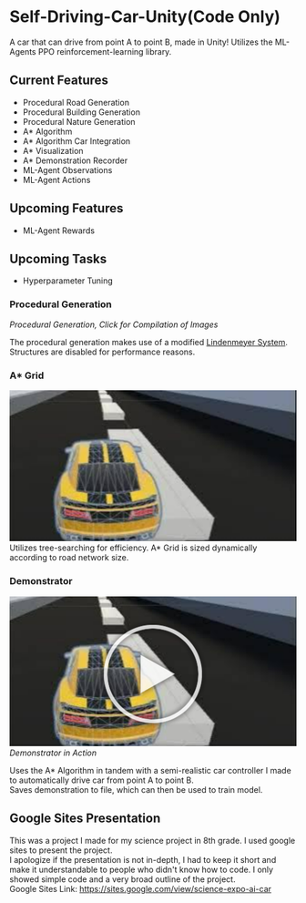 # Self-Driving-Car-Unity(Code Only)
A car that can drive from point A to point B, made in Unity! Utilizes the ML-Agents PPO reinforcement-learning library.

## Current Features
- Procedural Road Generation
- Procedural Building Generation
- Procedural Nature Generation
- A* Algorithm
- A* Algorithm Car Integration
- A* Visualization
- A* Demonstration Recorder
- ML-Agent Observations
- ML-Agent Actions

## Upcoming Features
- ML-Agent Rewards

## Upcoming Tasks
- Hyperparameter Tuning

### Procedural Generation
*Procedural Generation, Click for Compilation of Images*

The procedural generation makes use of a modified [Lindenmeyer System](https://www1.biologie.uni-hamburg.de/b-online/e28_3/lsys.html).  
Structures are disabled for performance reasons.  

### A* Grid

[![alt text](ReadMeImages/GeneratePlay.png)](https://youtu.be/ihCfQvqa6LU)
Utilizes tree-searching for efficiency. A* Grid is sized dynamically according to road network size.  

### Demonstrator
[![alt text](ReadMeImages/PlayCarVideo.png)](https://www.youtube.com/watch?v=sPxi9NbGNL0)
*Demonstrator in Action*

Uses the A* Algorithm in tandem with a semi-realistic car controller I made to automatically drive car from point A to point B.  
Saves demonstration to file, which can then be used to train model.

## Google Sites Presentation
This was a project I made for my science project in 8th grade. I used google sites to present the project.  
I apologize if the presentation is not in-depth, I had to keep it short and make it understandable to people who didn't know how to code. I only showed simple code and a very broad outline of the project.  
Google Sites Link: https://sites.google.com/view/science-expo-ai-car
